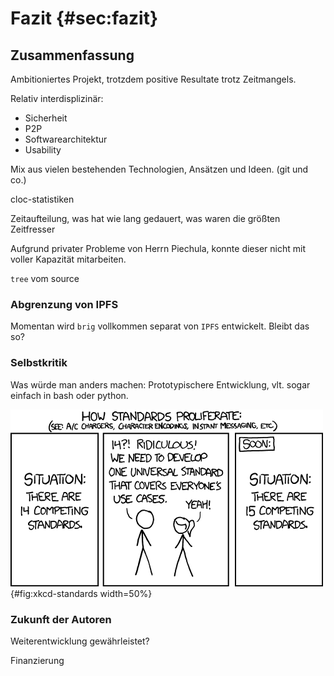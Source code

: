 # Fazit {#sec:fazit}

## Zusammenfassung

Ambitioniertes Projekt,
trotzdem positive Resultate trotz Zeitmangels.

Relativ interdisplizinär: 

- Sicherheit
- P2P
- Softwarearchitektur
- Usability

Mix aus vielen bestehenden Technologien, Ansätzen und Ideen. (git und co.)

cloc-statistiken

Zeitaufteilung, was hat wie lang gedauert, was waren die größten Zeitfresser

Aufgrund privater Probleme von Herrn Piechula, konnte dieser nicht mit voller Kapazität
mitarbeiten.

`tree` vom source


### Abgrenzung von IPFS

Momentan wird ``brig`` vollkommen separat von ``IPFS`` entwickelt. Bleibt das so?

### Selbstkritik

Was würde man anders machen: Prototypischere Entwicklung, vlt. sogar einfach in bash oder python.

![Ist »brig« letztlich nur ein weiterer Standard?](images/8/xkcd-standards.png){#fig:xkcd-standards width=50%}

### Zukunft der Autoren

Weiterentwicklung gewährleistet?

Finanzierung
